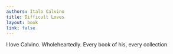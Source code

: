 ```yaml
---
authors: Italo Calvino
title: Difficult Loves
layout: book
link: false
---
```

I love Calvino. Wholeheartedly. Every book of his, every collection